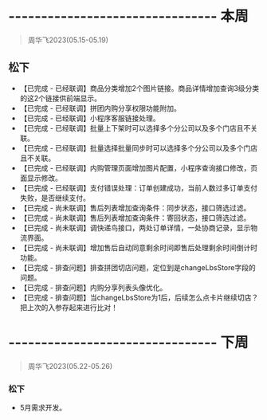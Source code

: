 # -------------------------------- 本周
> 周华飞2023(05.15-05.19)
## 松下
* 【已完成 - 已经联调】商品分类增加2个图片链接。商品详情增加查询3级分类的这2个链接供前端显示。
* 【已完成 - 已经联调】拼团内购分享权限功能附加。
* 【已完成 - 已经联调】小程序客服链接处理。
* 【已完成 - 已经联调】批量上下架时可以选择多个分公司以及多个门店且不关联。
* 【已完成 - 已经联调】批量选择批量同步时可以选择多个分公司以及多个门店且不关联。
* 【已完成 - 已经联调】内购管理页面增加图片配置，小程序查询接口修改，页面显示修改。
* 【已完成 - 已经联调】支付错误处理：订单创建成功，当前人数过多订单支付失败，是否继续支付。
* 【已完成 - 尚未联调】售后列表增加查询条件：同步状态，接口筛选过滤。
* 【已完成 - 尚未联调】售后列表增加查询条件：寄回状态，接口筛选过滤。
* 【已完成 - 尚未联调】调快递鸟接口，两处订单详情，一处协商记录，显示物流界面。
* 【已完成 - 尚未联调】增加售后自动同意剩余时间即售后处理剩余时间倒计时功能。
* 【已完成 - 排查问题】排查拼团切店问题，定位到是changeLbsStore字段的问题。
* 【已完成 - 排查问题】内购分享列表头像优化。
* 【已完成 - 排查问题】当changeLbsStore为1后，后续怎么点卡片继续切店？把上次的入参存起来进行比对！

# -------------------------------- 下周
> 周华飞2023(05.22-05.26)
### 松下
* 5月需求开发。
